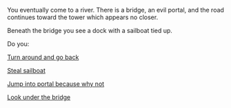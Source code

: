 
You eventually come to a river. There is a bridge, an evil portal,
and the road continues toward the tower which appears no closer.

Beneath the bridge you see a dock with a sailboat tied up.  

Do you:

[Turn around and go back](../journey-to-flaming-tower.md)

[Steal sailboat](./sailboat/sailboat.md)

[Jump into portal because why not](./portal/portal.md)

[Look under the bridge](./under_bridge/under_bridge.md)

